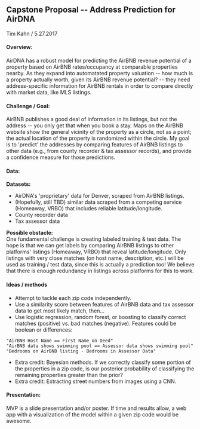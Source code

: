 ## Capstone Proposal -- Address Prediction for AirDNA
Tim Kahn / 5.27.2017

#### Overview:
AirDNA has a robust model for predicting the AirBNB revenue potential of a property based on AirBNB rates/occupancy at comparable properties nearby.  As they expand into automatated property valuation -- how much is a property actually worth, given its AirBNB revenue potential? -- they need address-specific information for AirBNB rentals in order to compare directly with market data, like MLS listings.

#### Challenge / Goal:
AirBNB publishes a good deal of information in its listings, but not the address -- you only get that when you book a stay.  Maps on the AirBNB website show the general vicinity of the property as a circle, not as a point; the actual location of the property is randomized within the circle.  My goal is to 'predict' the addresses by comparing features of AirBNB listings to other data (e.g., from county recorder & tax assessor records), and provide a confidence measure for those predictions.

#### Data:
**Datasets:**
* AirDNA's 'proprietary' data for Denver, scraped from AirBNB listings.
* (Hopefully, still TBD) similar data scraped from a competing service (Homeaway, VRBO) that includes reliable latitude/longitude.
* County recorder data
* Tax assessor data

**Possible obstacle:**  
One fundamental challenge is creating labeled training & test data.  The hope is that we can get labels by comparing AirBNB listings to other platforms' listings (Homeaway, VRBO) that reveal latitude/longitude.  Only listings with very close matches (on host name, description, etc.) will be used as training / test data, since this is actually a prediction too!  We believe that there is enough redundancy in listings across platforms for this to work.

#### Ideas / methods
* Attempt to tackle each zip code independently.
* Use a similarity score between features of AirBNB data and tax assessor data to get most likely match, then...
* Use logistic regression, random forest, or boosting to classify correct matches (positive) vs. bad matches (negative).  Features could be boolean or differences:
```
"AirBNB Host Name == First Name on Deed"
"AirBNB data shows swimming pool == Assessor data shows swimming pool"
"Bedrooms on AirBNB listing - Bedrooms in Assessor Data"
```

* Extra credit: Bayesian methods.  If we correctly classify some portion of the properties in a zip code, is our posterior probability of classifying the remaining properties greater than the prior?
* Extra credit: Extracting street numbers from images using a CNN.

#### Presentation:
MVP is a slide presentation and/or poster.  If time and results allow, a web app with a visualization of the model within a given zip code would be awesome.

